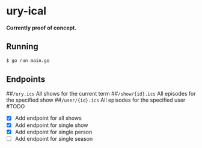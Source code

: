 # ury-ical
**Currently proof of concept.**
## Running
```bash
$ go run main.go
```
## Endpoints
##`/ury.ics`
All shows for the current term
##`/show/{id}.ics`
All episodes for the specified show
##`/user/{id}.ics`
All episodes for the specified user
#TODO

- [X] Add endpoint for all shows
- [X] Add endpoint for single show
- [X] Add endpoint for single person
- [ ] Add endpoint for single season